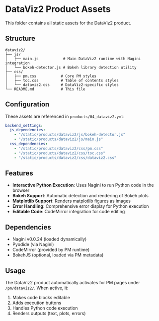 # DataViz2 Product Assets

This folder contains all static assets for the DataViz2 product.

## Structure

```
dataviz2/
├── js/
│   ├── main.js           # Main DataViz2 runtime with Nagini integration
│   └── bokeh-detector.js # Bokeh library detection utility
├── css/
│   ├── pm.css           # Core PM styles
│   ├── toc.css          # Table of contents styles
│   └── dataviz2.css     # DataViz2-specific styles
└── README.md            # This file
```

## Configuration

These assets are referenced in `products/04_dataviz2.yml`:

```yaml
backend_settings:
  js_dependencies:
    - "/static/products/dataviz2/js/bokeh-detector.js"
    - "/static/products/dataviz2/js/main.js"
  css_dependencies:
    - "/static/products/dataviz2/css/pm.css"
    - "/static/products/dataviz2/css/toc.css"
    - "/static/products/dataviz2/css/dataviz2.css"
```

## Features

- **Interactive Python Execution**: Uses Nagini to run Python code in the browser
- **Bokeh Support**: Automatic detection and rendering of Bokeh plots
- **Matplotlib Support**: Renders matplotlib figures as images
- **Error Handling**: Comprehensive error display for Python execution
- **Editable Code**: CodeMirror integration for code editing

## Dependencies

- Nagini v0.0.24 (loaded dynamically)
- Pyodide (via Nagini)
- CodeMirror (provided by PM runtime)
- BokehJS (optional, loaded via PM metadata)

## Usage

The DataViz2 product automatically activates for PM pages under `/pm/dataviz2/`.
When active, it:

1. Makes code blocks editable
2. Adds execution buttons
3. Handles Python code execution
4. Renders outputs (text, plots, errors)
